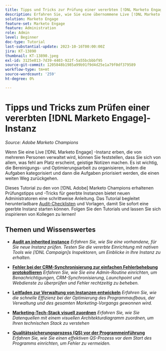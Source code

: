 ```yaml
---
title: Tipps und Tricks zur Prüfung einer vererbten [!DNL Marketo Engage] Instanz
description: Erfahren Sie, wie Sie eine übernommene Live [!DNL Marketo Engage] Instanz optimieren und skalieren können.
solution: Marketo Engage
feature-set: Marketo Engage
feature: Administration
role: Admin
level: Beginner
doc-type: Tutorial
last-substantial-update: 2023-10-16T00:00:00Z
jira: KT-13890
thumbnail: KT-13890.jpeg
exl-id: 3125e813-7d39-4403-922f-5a55bcbbbf95
source-git-commit: 1205848b1985a99b91f9d4d25e1a79f0df379589
workflow-type: tm+mt
source-wordcount: '259'
ht-degree: 0%

---
```


# Tipps und Tricks zum Prüfen einer vererbten [!DNL Marketo Engage]-Instanz

*Source: Adobe Marketo Champions*

Wenn Sie eine Live [!DNL Marketo Engage] -Instanz erben, die von mehreren Personen verwaltet wird, können Sie feststellen, dass Sie sich von allem, was fehl am Platz erscheint, geistige Notizen machen. Es ist wichtig, die Bereinigungs- und Optimierungsarbeit zu organisieren, indem die Aufgaben kategorisiert und dann die Aufgaben priorisiert werden, die einen weiten Weg zurückgehen.

Dieses Tutorial zu den von [!DNL Adobe] Marketo Champions erhaltenen Prüfungstipps und -Tricks für geerbte Instanzen bietet neuen Administratoren eine schrittweise Anleitung. Das Tutorial begleitet herunterladbare [Audit-Checklisten](https://experienceleague.adobe.com/docs/marketo/using/getting-started-with-marketo/inheriting-a-marketo-engage-instance/where-to-start.html) und Vorlagen, damit Sie sofort eine geerbte Instanz starten können. Folgen Sie den Tutorials und lassen Sie sich inspirieren von Kollegen zu lernen!

## Themen und Wissenswertes

* **[Audit an inherited instance](/help/marketo-tutorial-inherited-instance/audit-an-inherted-instance.md)**
  *Erfahren Sie, wie Sie eine vorhandene, für Sie neue Instanz prüfen. Testen Sie die vererbte Einrichtung mit nativen Tools wie [!DNL Campaign]s Inspektoren, um Einblicke in Ihre Instanz zu erhalten.*

* **[Fehler bei der CRM-Synchronisierung zur einfachen Fehlerbehebung protokollieren](/help/marketo-tutorial-inherited-instance/log-crm-sync-errors-for-easy-troubleshooting.md)**
  *Erfahren Sie, wie Sie eine Admin-Routine einrichten, um Benachrichtigungen, CRM-Synchronisierung, Launchpoint und Webdienste zu überprüfen und Fehler rechtzeitig zu beheben.*

* **[Leitfaden zur Verwaltung von Instanzen entwickeln](/help/marketo-tutorial-inherited-instance/develop-an-instance-governance-guide.md)**
  *Erfahren Sie, wie die schnelle Effizienz bei der Optimierung des Programmaufbaus, der Verwaltung und des gesamten Marketing-Vorgangs gewonnen wird.*

* **[Marketing-Tech-Stack visuell zuordnen](/help/marketo-tutorial-inherited-instance/create-a-visual-data-flow-diagram.md)**
  *Erfahren Sie, wie Sie Datenquellen mit einem visuellen Architekturdiagramm zuordnen, um Ihren technischen Stack zu verstehen*

* **[Qualitätssicherungsprozess (QS) vor der Programmeinführung](/help/marketo-tutorial-inherited-instance/essential-program-pre-launch-qa.md)**
  *Erfahren Sie, wie Sie einen effektiven QS-Prozess vor dem Start des Programms einrichten, um Fehler zu vermeiden.*
